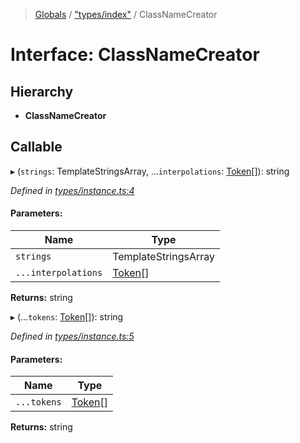 > [Globals](../README.md) / ["types/index"](../modules/_types_index_.md) / ClassNameCreator

# Interface: ClassNameCreator

## Hierarchy

- **ClassNameCreator**

## Callable

▸ (`strings`: TemplateStringsArray, ...`interpolations`: [Token](../modules/_types_index_.md#token)[]): string

_Defined in [types/instance.ts:4](https://github.com/kenoxa/beamwind/blob/main/packages/beamwind/src/types/instance.ts#L4)_

#### Parameters:

| Name                | Type                                         |
| ------------------- | -------------------------------------------- |
| `strings`           | TemplateStringsArray                         |
| `...interpolations` | [Token](../modules/_types_index_.md#token)[] |

**Returns:** string

▸ (...`tokens`: [Token](../modules/_types_index_.md#token)[]): string

_Defined in [types/instance.ts:5](https://github.com/kenoxa/beamwind/blob/main/packages/beamwind/src/types/instance.ts#L5)_

#### Parameters:

| Name        | Type                                         |
| ----------- | -------------------------------------------- |
| `...tokens` | [Token](../modules/_types_index_.md#token)[] |

**Returns:** string
